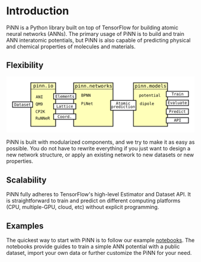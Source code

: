 # Introduction

PiNN is a Python library built on top of TensorFlow for building
atomic neural networks (ANNs).  The primary usage of PiNN is to build
and train ANN interatomic potentials, but PiNN is also capable of
predicting physical and chemical properties of molecules and
materials.

## Flexibility

![](images/implement.png)

PiNN is built with modularized components, and we try to make it as
easy as possible. You do not have to rewrite everything if you just
want to design a new network structure, or apply an existing network
to new datasets or new properties.


## Scalability

PiNN fully adheres to TensorFlow's high-level Estimator and Dataset
API.  It is straightforward to train and predict on different
computing platforms (CPU, multiple-GPU, cloud, etc) without explicit
programming.

## Examples

The quickest way to start with PiNN is to follow our example
[notebooks](notebooks/overview.md). The notebooks provide guides to train a
simple ANN potential with a public dataset, import your own data or further
customize the PiNN for your need.
